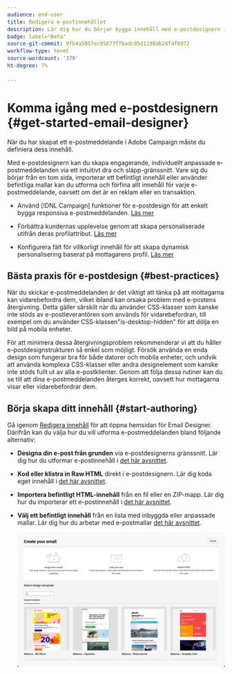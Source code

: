 ```yaml
---
audience: end-user
title: Redigera e-postinnehållet
description: Lär dig hur du börjar bygga innehåll med e-postdesignern i webbgränssnittet för Campaign
badge: label="Beta"
source-git-commit: 9fb4a5057ec05877ffbadc85d1198ab24faf8972
workflow-type: tm+mt
source-wordcount: '379'
ht-degree: 7%

---
```


# Komma igång med e-postdesignern {#get-started-email-designer}

När du har skapat ett e-postmeddelande i Adobe Campaign måste du definiera dess innehåll.

Med e-postdesignern kan du skapa engagerande, individuellt anpassade e-postmeddelanden via ett intuitivt dra och släpp-gränssnitt. Vare sig du börjar från en tom sida, importerar ett befintligt innehåll eller använder befintliga mallar kan du utforma och förfina allt innehåll för varje e-postmeddelande, oavsett om det är en reklam eller en transaktion.

<!--Built to deliver HTML optimized for responsive design, the Email Designer allows you to easily define and apply visibility conditions and dynamic content to an email, template, or fragment directly through the user interface. You can seamlessly switch between the drag and drop interface and HTML code at the click of a button.

The Email Designer allows you to create email content and email content templates. It is compatible with simple emails, transactional emails, A/B test emails, multilingual emails, and recurring emails.-->

* Använd [!DNL Campaign] funktioner för e-postdesign för att enkelt bygga responsiva e-postmeddelanden. [Läs mer](create-email-content.md)

* Förbättra kundernas upplevelse genom att skapa personaliserade utifrån deras profilattribut. [Läs mer](../personalization/personalize.md)

* Konfigurera fält för villkorligt innehåll för att skapa dynamisk personalisering baserat på mottagarens profil. [Läs mer](../personalization/conditions.md)

## Bästa praxis för e-postdesign {#best-practices}

När du skickar e-postmeddelanden är det viktigt att tänka på att mottagarna kan vidarebefordra dem, vilket ibland kan orsaka problem med e-postens återgivning. Detta gäller särskilt när du använder CSS-klasser som kanske inte stöds av e-postleverantören som används för vidarebefordran, till exempel om du använder CSS-klassen&quot;is-desktop-hidden&quot; för att dölja en bild på mobila enheter.

För att minimera dessa återgivningsproblem rekommenderar vi att du håller e-postdesignstrukturen så enkel som möjligt. Försök använda en enda design som fungerar bra för både datorer och mobila enheter, och undvik att använda komplexa CSS-klasser eller andra designelement som kanske inte stöds fullt ut av alla e-postklienter. Genom att följa dessa rutiner kan du se till att dina e-postmeddelanden återges korrekt, oavsett hur mottagarna visar eller vidarebefordrar dem.

## Börja skapa ditt innehåll {#start-authoring}

Gå igenom [Redigera innehåll](edit-content.md) för att öppna hemsidan för Email Designer. Därifrån kan du välja hur du vill utforma e-postmeddelanden bland följande alternativ:

* **Designa din e-post från grunden** via e-postdesignerns gränssnitt. Lär dig hur du utformar e-postinnehåll i [det här avsnittet](create-email-content.md).

* **Kod eller klistra in Raw HTML** direkt i e-postdesignern. Lär dig koda eget innehåll i [det här avsnittet](code-content.md).

* **Importera befintligt HTML-innehåll** från en fil eller en ZIP-mapp. Lär dig hur du importerar ett e-postinnehåll i [det här avsnittet](existing-content.md).

* **Välj ett befintligt innehåll** från en lista med inbyggda eller anpassade mallar. Lär dig hur du arbetar med e-postmallar [det här avsnittet](email-sample-templates.md).

  ![](assets/email_designer_create_options.png)

